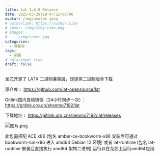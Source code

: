 ```yaml
---
title: Lat 1.6.0 Release
date: 2025-03-28T19:47:22+08:00
avatar: /img/avatar.jpeg
# authorlink: https://author.site
# cover: /img/Icey-view.png
# images:
#   - /img/cover.jpg
categories:
  - 啥都有
tags:
  - 闲聊
# nolastmod: true
draft: false
---
```


龙芯开源了 LATX 二进制兼容层，现提供二进制版本下载

<!--more-->


源仓库： https://github.com/lat-opensource/lat

Gitlink国内自动镜像（24小时同步一次）： https://gitlink.org.cn/shenmo7192/lat

下载地址： https://gitlink.org.cn/shenmo7192/lat/releases

![图片.png](https://storage.deepin.org/thread/202503281138512958_图片.png)

此包需搭配 ACE x86 (包名 amber-ce-bookworm-x86 安装后可通过 bookworm-run-x86 进入 amd64 Debian 12 环境) 或者 lat-runtime (包名 lat-runtime 安装后直接执行 amd64 架构二进制) 运行以在龙芯上运行amd64应用

